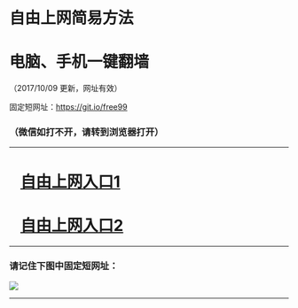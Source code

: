 ﻿# 自由上网简易方法

# 电脑、手机一键翻墙

（2017/10/09 更新，网址有效）

固定短网址：https://git.io/free99

### （微信如打不开，请转到浏览器打开）


***





# &nbsp;&nbsp; <a href="http://ft1525529209.fwq-tz-1001.info/fwqtz01.html?t=100900132576 " target="_blank">自由上网入口1</a>
# &nbsp;&nbsp; <a href="http://ft3269015652.fwq-tz-1002.info/fwqtz02.html?t=100900116629 " target="_blank">自由上网入口2</a>
***

### 请记住下图中固定短网址：

<img src="https://s3-us-west-2.amazonaws.com/fwq-1001/yjfq-20170905okok.png" /> 


***


